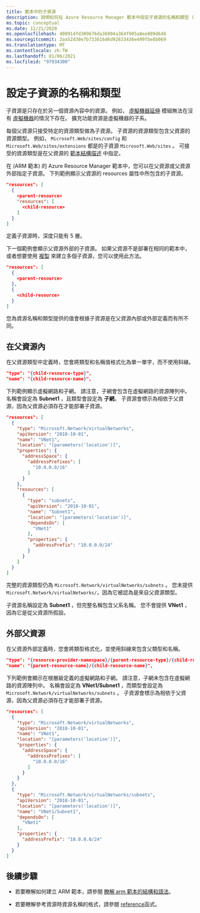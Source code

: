 ```yaml
---
title: 範本中的子資源
description: 說明如何在 Azure Resource Manager 範本中設定子資源的名稱和類型 (ARM 範本) 。
ms.topic: conceptual
ms.date: 12/21/2020
ms.openlocfilehash: 408914fd309676da36904a364f905a8ee809d648
ms.sourcegitcommit: 2aa52d30e7b733616d6d92633436e499fbe8b069
ms.translationtype: MT
ms.contentlocale: zh-TW
ms.lasthandoff: 01/06/2021
ms.locfileid: "97934300"
---
```

# <a name="set-name-and-type-for-child-resources"></a>設定子資源的名稱和類型

子資源是只存在於另一個資源內容中的資源。 例如， [虛擬機器延伸](/azure/templates/microsoft.compute/virtualmachines/extensions) 模組無法在沒有 [虛擬機器](/azure/templates/microsoft.compute/virtualmachines)的情況下存在。 擴充功能資源是虛擬機器的子系。

每個父資源只接受特定的資源類型做為子資源。 子資源的資源類型包含父資源的資源類型。 例如， `Microsoft.Web/sites/config` 和 `Microsoft.Web/sites/extensions` 都是的子資源 `Microsoft.Web/sites` 。 可接受的資源類型是在父資源的 [範本結構描述](https://github.com/Azure/azure-resource-manager-schemas) 中指定。

在 (ARM 範本) 的 Azure Resource Manager 範本中，您可以在父資源或父資源外部指定子資源。 下列範例顯示父資源的 resources 屬性中所包含的子資源。

```json
"resources": [
  {
    <parent-resource>
    "resources": [
      <child-resource>
    ]
  }
]
```

定義子資源時，深度只能有 5 層。

下一個範例會顯示父資源外部的子資源。 如果父資源不是部署在相同的範本中，或者想要使用 [複製](copy-resources.md) 來建立多個子資源，您可以使用此方法。

```json
"resources": [
  {
    <parent-resource>
  },
  {
    <child-resource>
  }
]
```

您為資源名稱和類型提供的值會根據子資源是在父資源內部或外部定義而有所不同。

## <a name="within-parent-resource"></a>在父資源內

在父資源類型中定義時，您會將類型和名稱值格式化為單一單字，而不使用斜線。

```json
"type": "{child-resource-type}",
"name": "{child-resource-name}",
```

下列範例顯示虛擬網路和子網。 請注意，子網會包含在虛擬網路的資源陣列中。 名稱會設定為 **Subnet1** ，且類型會設定為 **子網**。 子資源會標示為相依于父資源，因為父資源必須存在才能部署子資源。

```json
"resources": [
  {
    "type": "Microsoft.Network/virtualNetworks",
    "apiVersion": "2018-10-01",
    "name": "VNet1",
    "location": "[parameters('location')]",
    "properties": {
      "addressSpace": {
        "addressPrefixes": [
          "10.0.0.0/16"
        ]
      }
    },
    "resources": [
      {
        "type": "subnets",
        "apiVersion": "2018-10-01",
        "name": "Subnet1",
        "location": "[parameters('location')]",
        "dependsOn": [
          "VNet1"
        ],
        "properties": {
          "addressPrefix": "10.0.0.0/24"
        }
      }
    ]
  }
]
```

完整的資源類型仍為 `Microsoft.Network/virtualNetworks/subnets` 。 您未提供 `Microsoft.Network/virtualNetworks/`，因為它被認為是來自父資源類型。

子資源名稱設定為 **Subnet1** ，但完整名稱包含父系名稱。 您不會提供 **VNet1** ，因為它是從父資源所假設。

## <a name="outside-parent-resource"></a>外部父資源

在父資源外部定義時，您會將類型格式化，並使用斜線來包含父類型和名稱。

```json
"type": "{resource-provider-namespace}/{parent-resource-type}/{child-resource-type}",
"name": "{parent-resource-name}/{child-resource-name}",
```

下列範例會顯示在根層級定義的虛擬網路和子網。 請注意，子網未包含在虛擬網路的資源陣列中。 名稱會設定為 **VNet1/Subnet1** ，而類型會設定為 `Microsoft.Network/virtualNetworks/subnets` 。 子資源會標示為相依于父資源，因為父資源必須存在才能部署子資源。

```json
"resources": [
  {
    "type": "Microsoft.Network/virtualNetworks",
    "apiVersion": "2018-10-01",
    "name": "VNet1",
    "location": "[parameters('location')]",
    "properties": {
      "addressSpace": {
        "addressPrefixes": [
          "10.0.0.0/16"
        ]
      }
    }
  },
  {
    "type": "Microsoft.Network/virtualNetworks/subnets",
    "apiVersion": "2018-10-01",
    "location": "[parameters('location')]",
    "name": "VNet1/Subnet1",
    "dependsOn": [
      "VNet1"
    ],
    "properties": {
      "addressPrefix": "10.0.0.0/24"
    }
  }
]
```

## <a name="next-steps"></a>後續步驟

* 若要瞭解如何建立 ARM 範本，請參閱 [瞭解 arm 範本的結構和語法](template-syntax.md)。

* 若要瞭解參考資源時資源名稱的格式，請參閱 [reference](template-functions-resource.md#reference)函式。
